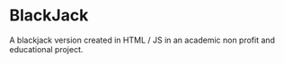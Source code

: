 # BlackJack
A blackjack version created in HTML / JS in an academic non profit and educational project.
